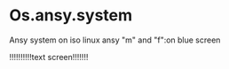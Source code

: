 # Os.ansy.system
Ansy system on iso linux
ansy "m" and "f":on blue screen

!!!!!!!!!!text screen!!!!!!!
